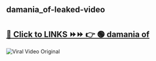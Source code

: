 
 ## damania_of-leaked-video 

# <h2><a href="https://clipsfans.com/damania_of&ref=git">🔗 Click to LINKS ⏩⏩ 👉 🟢 damania of </a></h2>

<a href="https://clipsfans.com/damania_of&ref=git" rel="nofollow" data-target="animated-image.originalLink"><img src="https://i.ibb.co.com/xMMVF88/686577567.gif" alt="Viral Video Original" style="max-width: 100%; display: inline-block;" data-target="animated-image.originalImage"></a>
